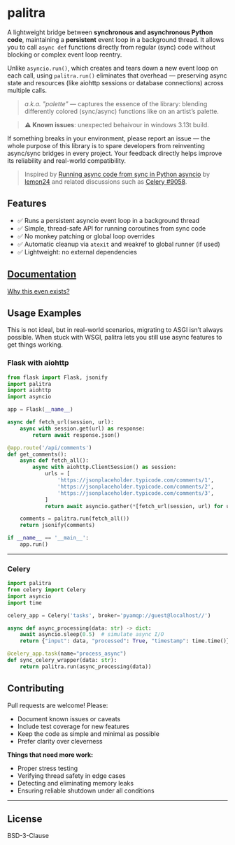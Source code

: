 # palitra

A lightweight bridge between **synchronous and asynchronous Python code**, maintaining a **persistent** event loop in a background thread. It allows you to call `async def` functions directly from regular (sync) code without blocking or complex event loop reentry.

Unlike `asyncio.run()`, which creates and tears down a new event loop on each call, using `palitra.run()` eliminates that overhead — preserving async state and resources (like aiohttp sessions or database connections) across multiple calls.

> _a.k.a. "palette"_ — captures the essence of the library: blending differently colored (sync/async) functions like on an artist’s palette.

> **⚠️ Known issues**: unexpected behaivour in windows 3.13t build.

If something breaks in your environment, please report an issue — the whole purpose of this library is to spare developers from reinventing async/sync bridges in every project. Your feedback directly helps improve its reliability and real-world compatibility.

> Inspired by [Running async code from sync in Python asyncio](https://death.andgravity.com/asyncio-bridge) by [lemon24](https://github.com/lemon24) and related discussions such as [Celery #9058](https://github.com/celery/celery/discussions/9058).


## Features

- ✅ Runs a persistent asyncio event loop in a background thread
- ✅ Simple, thread-safe API for running coroutines from sync code
- ✅ No monkey patching or global loop overrides
- ✅ Automatic cleanup via `atexit` and weakref to global runner (if used)
- ✅ Lightweight: no external dependencies


## [Documentation](https://github.com/abebus/palitra/tree/main/docs)

[Why this even exists?](https://github.com/abebus/palitra/tree/main/docs/faq.md)

## Usage Examples

This is not ideal, but in real-world scenarios, migrating to ASGI isn’t always possible.
When stuck with WSGI, palitra lets you still use async features to get things working.

### Flask with aiohttp

```python
from flask import Flask, jsonify
import palitra
import aiohttp
import asyncio

app = Flask(__name__)

async def fetch_url(session, url):
    async with session.get(url) as response:
        return await response.json()

@app.route('/api/comments')
def get_comments():
    async def fetch_all():
        async with aiohttp.ClientSession() as session:
            urls = [
                'https://jsonplaceholder.typicode.com/comments/1',
                'https://jsonplaceholder.typicode.com/comments/2',
                'https://jsonplaceholder.typicode.com/comments/3',
            ]
            return await asyncio.gather(*[fetch_url(session, url) for url in urls])

    comments = palitra.run(fetch_all())
    return jsonify(comments)

if __name__ == '__main__':
    app.run()
```

---

### Celery

```python
import palitra
from celery import Celery
import asyncio
import time

celery_app = Celery('tasks', broker='pyamqp://guest@localhost//')

async def async_processing(data: str) -> dict:
    await asyncio.sleep(0.5)  # simulate async I/O
    return {"input": data, "processed": True, "timestamp": time.time()}

@celery_app.task(name="process_async")
def sync_celery_wrapper(data: str):
    return palitra.run(async_processing(data))
```


## Contributing

Pull requests are welcome! Please:

- Document known issues or caveats
- Include test coverage for new features
- Keep the code as simple and minimal as possible
- Prefer clarity over cleverness

**Things that need more work:**

- Proper stress testing
- Verifying thread safety in edge cases
- Detecting and eliminating memory leaks
- Ensuring reliable shutdown under all conditions

---

## License

BSD-3-Clause
